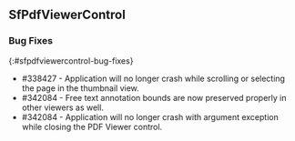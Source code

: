 ## SfPdfViewerControl

### Bug Fixes
{:#sfpdfviewercontrol-bug-fixes}

* \#338427 - Application will no longer crash while scrolling or selecting the page in the thumbnail view.
* \#342084 - Free text annotation bounds are now preserved properly in other viewers as well.
* \#342084 - Application will no longer crash with argument exception while closing the PDF Viewer control.
